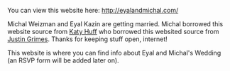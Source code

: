 You can view this website here: http://eyalandmichal.com/

Michal Weizman and Eyal Kazin are getting married. Michal borrowed this website source from [Katy Huff](https://github.com/katyhuff) who borrowed this websited source from [Justin Grimes](https://github.com/justgrimes). Thanks for keeping stuff open, internet!

This website is where you can find info about Eyal and Michal's Wedding (an RSVP form will be added later on).

